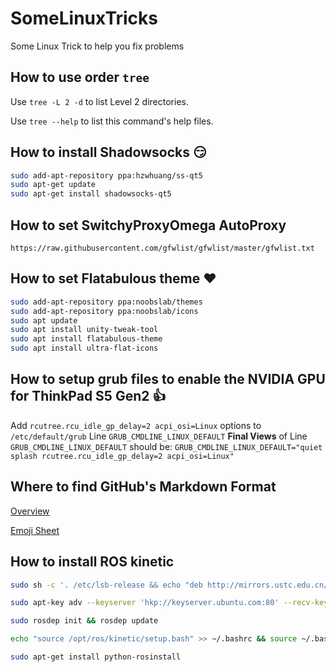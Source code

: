 # SomeLinuxTricks
Some Linux Trick to help you fix problems

## How to use order `tree`
Use `tree -L 2 -d` to list Level 2 directories.

Use `tree --help` to list this command's help files.

## How to install Shadowsocks :smirk:
```bash
sudo add-apt-repository ppa:hzwhuang/ss-qt5
sudo apt-get update
sudo apt-get install shadowsocks-qt5
```
## How to set SwitchyProxyOmega AutoProxy
```
https://raw.githubusercontent.com/gfwlist/gfwlist/master/gfwlist.txt
```

## How to set Flatabulous theme :heart:
```bash
sudo add-apt-repository ppa:noobslab/themes
sudo add-apt-repository ppa:noobslab/icons  
sudo apt update 
sudo apt install unity-tweak-tool
sudo apt install flatabulous-theme
sudo apt install ultra-flat-icons
```

## How to setup grub files to enable the NVIDIA GPU for ThinkPad S5 Gen2 :+1:
Add `rcutree.rcu_idle_gp_delay=2 acpi_osi=Linux` options to `/etc/default/grub` Line `GRUB_CMDLINE_LINUX_DEFAULT`
**Final Views** of Line `GRUB_CMDLINE_LINUX_DEFAULT` should be:
`GRUB_CMDLINE_LINUX_DEFAULT="quiet splash rcutree.rcu_idle_gp_delay=2 acpi_osi=Linux"`

## Where to find GitHub's Markdown Format
[Overview](https://guides.github.com/features/mastering-markdown/#GitHub-flavored-markdown)

[Emoji Sheet](https://github.com/ikatyang/emoji-cheat-sheet/blob/master/README.md)

## How to install ROS kinetic
```bash
sudo sh -c '. /etc/lsb-release && echo "deb http://mirrors.ustc.edu.cn/ros/ubuntu/ $DISTRIB_CODENAME main" > /etc/apt/sources.list.d/ros-latest.list'
```
```bash
sudo apt-key adv --keyserver 'hkp://keyserver.ubuntu.com:80' --recv-key C1CF6E31E6BADE8868B172B4F42ED6FBAB17C654 && sudo apt-get update
```
```bash
sudo rosdep init && rosdep update
```
```bash
echo "source /opt/ros/kinetic/setup.bash" >> ~/.bashrc && source ~/.bashrc
```
```bash
sudo apt-get install python-rosinstall
```